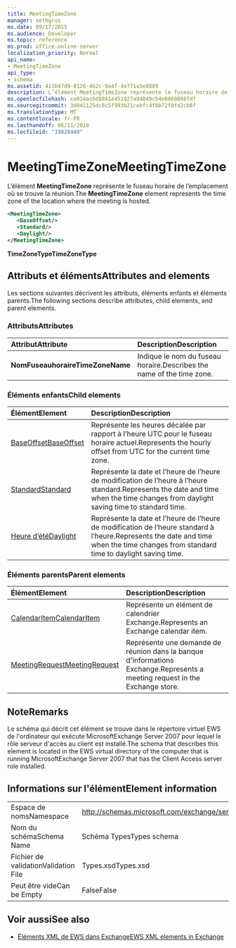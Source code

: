 ```yaml
---
title: MeetingTimeZone
manager: sethgros
ms.date: 09/17/2015
ms.audience: Developer
ms.topic: reference
ms.prod: office-online-server
localization_priority: Normal
api_name:
- MeetingTimeZone
api_type:
- schema
ms.assetid: 413b47d9-8126-462c-9a4f-4e771a5e8889
description: L’élément MeetingTimeZone représente le fuseau horaire de l’emplacement où se trouve la réunion.
ms.openlocfilehash: ce014ac6d8841e451927a94049cb4e8860886fdf
ms.sourcegitcommit: 34041125dc8c5f993b21cebfc4f8b72f0fd2cb6f
ms.translationtype: MT
ms.contentlocale: fr-FR
ms.lasthandoff: 06/11/2018
ms.locfileid: "19828440"
---
```

# <a name="meetingtimezone"></a><span data-ttu-id="b671d-103">MeetingTimeZone</span><span class="sxs-lookup"><span data-stu-id="b671d-103">MeetingTimeZone</span></span>

<span data-ttu-id="b671d-104">L’élément **MeetingTimeZone** représente le fuseau horaire de l’emplacement où se trouve la réunion.</span><span class="sxs-lookup"><span data-stu-id="b671d-104">The **MeetingTimeZone** element represents the time zone of the location where the meeting is hosted.</span></span> 
  
```xml
<MeetingTimeZone>
   <BaseOffset/>
   <Standard/>
   <Daylight/>
</MeetingTimeZone>
```

 <span data-ttu-id="b671d-105">**TimeZoneType**</span><span class="sxs-lookup"><span data-stu-id="b671d-105">**TimeZoneType**</span></span>
## <a name="attributes-and-elements"></a><span data-ttu-id="b671d-106">Attributs et éléments</span><span class="sxs-lookup"><span data-stu-id="b671d-106">Attributes and elements</span></span>

<span data-ttu-id="b671d-107">Les sections suivantes décrivent les attributs, éléments enfants et éléments parents.</span><span class="sxs-lookup"><span data-stu-id="b671d-107">The following sections describe attributes, child elements, and parent elements.</span></span>
  
### <a name="attributes"></a><span data-ttu-id="b671d-108">Attributs</span><span class="sxs-lookup"><span data-stu-id="b671d-108">Attributes</span></span>

|<span data-ttu-id="b671d-109">**Attribut**</span><span class="sxs-lookup"><span data-stu-id="b671d-109">**Attribute**</span></span>|<span data-ttu-id="b671d-110">**Description**</span><span class="sxs-lookup"><span data-stu-id="b671d-110">**Description**</span></span>|
|:-----|:-----|
|<span data-ttu-id="b671d-111">**NomFuseauhoraire**</span><span class="sxs-lookup"><span data-stu-id="b671d-111">**TimeZoneName**</span></span> <br/> |<span data-ttu-id="b671d-112">Indique le nom du fuseau horaire.</span><span class="sxs-lookup"><span data-stu-id="b671d-112">Describes the name of the time zone.</span></span>  <br/> |
   
### <a name="child-elements"></a><span data-ttu-id="b671d-113">Éléments enfants</span><span class="sxs-lookup"><span data-stu-id="b671d-113">Child elements</span></span>

|<span data-ttu-id="b671d-114">**Élément**</span><span class="sxs-lookup"><span data-stu-id="b671d-114">**Element**</span></span>|<span data-ttu-id="b671d-115">**Description**</span><span class="sxs-lookup"><span data-stu-id="b671d-115">**Description**</span></span>|
|:-----|:-----|
|[<span data-ttu-id="b671d-116">BaseOffset</span><span class="sxs-lookup"><span data-stu-id="b671d-116">BaseOffset</span></span>](baseoffset.md) <br/> |<span data-ttu-id="b671d-117">Représente les heures décalée par rapport à l’heure UTC pour le fuseau horaire actuel.</span><span class="sxs-lookup"><span data-stu-id="b671d-117">Represents the hourly offset from UTC for the current time zone.</span></span>  <br/> |
|[<span data-ttu-id="b671d-118">Standard</span><span class="sxs-lookup"><span data-stu-id="b671d-118">Standard</span></span>](standard.md) <br/> |<span data-ttu-id="b671d-119">Représente la date et l’heure de l’heure de modification de l’heure à l’heure standard.</span><span class="sxs-lookup"><span data-stu-id="b671d-119">Represents the date and time when the time changes from daylight saving time to standard time.</span></span>  <br/> |
|[<span data-ttu-id="b671d-120">Heure d’été</span><span class="sxs-lookup"><span data-stu-id="b671d-120">Daylight</span></span>](daylight.md) <br/> |<span data-ttu-id="b671d-121">Représente la date et l’heure de l’heure de modification de l’heure standard à l’heure.</span><span class="sxs-lookup"><span data-stu-id="b671d-121">Represents the date and time when the time changes from standard time to daylight saving time.</span></span>  <br/> |
   
### <a name="parent-elements"></a><span data-ttu-id="b671d-122">Éléments parents</span><span class="sxs-lookup"><span data-stu-id="b671d-122">Parent elements</span></span>

|<span data-ttu-id="b671d-123">**Élément**</span><span class="sxs-lookup"><span data-stu-id="b671d-123">**Element**</span></span>|<span data-ttu-id="b671d-124">**Description**</span><span class="sxs-lookup"><span data-stu-id="b671d-124">**Description**</span></span>|
|:-----|:-----|
|[<span data-ttu-id="b671d-125">CalendarItem</span><span class="sxs-lookup"><span data-stu-id="b671d-125">CalendarItem</span></span>](calendaritem.md) <br/> |<span data-ttu-id="b671d-126">Représente un élément de calendrier Exchange.</span><span class="sxs-lookup"><span data-stu-id="b671d-126">Represents an Exchange calendar item.</span></span>  <br/> |
|[<span data-ttu-id="b671d-127">MeetingRequest</span><span class="sxs-lookup"><span data-stu-id="b671d-127">MeetingRequest</span></span>](meetingrequest.md) <br/> |<span data-ttu-id="b671d-128">Représente une demande de réunion dans la banque d'informations Exchange.</span><span class="sxs-lookup"><span data-stu-id="b671d-128">Represents a meeting request in the Exchange store.</span></span>  <br/> |
   
## <a name="remarks"></a><span data-ttu-id="b671d-129">Note</span><span class="sxs-lookup"><span data-stu-id="b671d-129">Remarks</span></span>

<span data-ttu-id="b671d-130">Le schéma qui décrit cet élément se trouve dans le répertoire virtuel EWS de l'ordinateur qui exécute MicrosoftExchange Server 2007 pour lequel le rôle serveur d'accès au client est installé.</span><span class="sxs-lookup"><span data-stu-id="b671d-130">The schema that describes this element is located in the EWS virtual directory of the computer that is running MicrosoftExchange Server 2007 that has the Client Access server role installed.</span></span>
  
## <a name="element-information"></a><span data-ttu-id="b671d-131">Informations sur l'élément</span><span class="sxs-lookup"><span data-stu-id="b671d-131">Element information</span></span>

|||
|:-----|:-----|
|<span data-ttu-id="b671d-132">Espace de noms</span><span class="sxs-lookup"><span data-stu-id="b671d-132">Namespace</span></span>  <br/> |http://schemas.microsoft.com/exchange/services/2006/types  <br/> |
|<span data-ttu-id="b671d-133">Nom du schéma</span><span class="sxs-lookup"><span data-stu-id="b671d-133">Schema Name</span></span>  <br/> |<span data-ttu-id="b671d-134">Schéma Types</span><span class="sxs-lookup"><span data-stu-id="b671d-134">Types schema</span></span>  <br/> |
|<span data-ttu-id="b671d-135">Fichier de validation</span><span class="sxs-lookup"><span data-stu-id="b671d-135">Validation File</span></span>  <br/> |<span data-ttu-id="b671d-136">Types.xsd</span><span class="sxs-lookup"><span data-stu-id="b671d-136">Types.xsd</span></span>  <br/> |
|<span data-ttu-id="b671d-137">Peut être vide</span><span class="sxs-lookup"><span data-stu-id="b671d-137">Can be Empty</span></span>  <br/> |<span data-ttu-id="b671d-138">False</span><span class="sxs-lookup"><span data-stu-id="b671d-138">False</span></span>  <br/> |
   
## <a name="see-also"></a><span data-ttu-id="b671d-139">Voir aussi</span><span class="sxs-lookup"><span data-stu-id="b671d-139">See also</span></span>



- [<span data-ttu-id="b671d-140">Éléments XML de EWS dans Exchange</span><span class="sxs-lookup"><span data-stu-id="b671d-140">EWS XML elements in Exchange</span></span>](ews-xml-elements-in-exchange.md)

